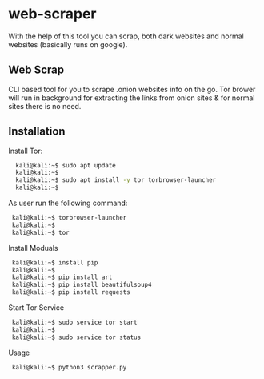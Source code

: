 # web-scraper
With the help of this tool you can scrap, both dark websites and normal websites (basically runs on google).

## Web Scrap

CLI based tool for you to scrape .onion websites info on the go.
Tor brower will run in background for extracting the links from onion sites & for normal sites there is no need.

## Installation

Install Tor:

```bash
  kali@kali:~$ sudo apt update
  kali@kali:~$
  kali@kali:~$ sudo apt install -y tor torbrowser-launcher
  kali@kali:~$

```
As user run the following command:

```bash
 kali@kali:~$ torbrowser-launcher
 kali@kali:~$ 
 kali@kali:~$ tor

```
Install Moduals

```bash
 kali@kali:~$ install pip
 kali@kali:~$ 
 kali@kali:~$ pip install art
 kali@kali:~$ pip install beautifulsoup4
 kali@kali:~$ pip install requests

```

Start Tor Service 

```bash
 kali@kali:~$ sudo service tor start
 kali@kali:~$ 
 kali@kali:~$ sudo service tor status
```
Usage

```bash
 kali@kali:~$ python3 scrapper.py

```
